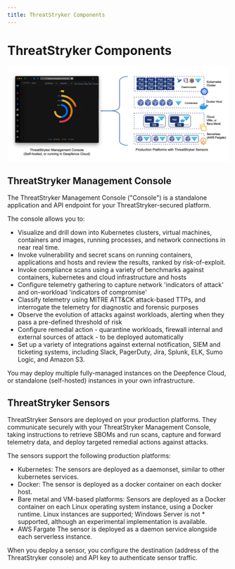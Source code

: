 ```yaml
---
title: ThreatStryker Components
---
```


# ThreatStryker Components

![Deepfence ThreatStryker Components](img/deepfence_architecture.jpg)

## ThreatStryker Management Console


The ThreatStryker Management Console ("Console") is a standalone application and API endpoint for your ThreatStryker-secured platform. 

The console allows you to:

* Visualize and drill down into Kubernetes clusters, virtual machines, containers and images, running processes, and network connections in near real time.
* Invoke vulnerability and secret scans on running containers, applications and hosts and review the results, ranked by risk-of-exploit.
* Invoke compliance scans using a variety of benchmarks against containers, kubernetes and cloud infrastructure and hosts
* Configure telemetry gathering to capture network 'indicators of attack' and on-workload 'indicators of compromise'
* Classify telemetry using MITRE ATT&CK attack-based TTPs, and interrogate the telemetry for diagnostic and forensic purposes
* Observe the evolution of attacks against workloads, alerting when they pass a pre-defined threshold of risk
* Configure remedial action - quarantine workloads, firewall internal and external sources of attack - to be deployed automatically
* Set up a variety of integrations against external notification, SIEM and ticketing systems, including Slack, PagerDuty, Jira, Splunk, ELK, Sumo Logic, and Amazon S3.

You may deploy multiple fully-managed instances on the Deepfence Cloud, or standalone (self-hosted) instances in your own infrastructure.

## ThreatStryker Sensors

ThreatStryker Sensors are deployed on your production platforms. They communicate securely with your ThreatStryker Management Console, taking instructions to retrieve SBOMs and run scans, capture and forward telemetry data, and deploy targeted remedial actions against attacks.

The sensors support the following production platforms:

* Kubernetes: The sensors are deployed as a daemonset, similar to other kubernetes services.
* Docker: The sensor is deployed as a docker container on each docker host.
* Bare metal and VM-based platforms: Sensors are deployed as a Docker container on each Linux operating system instance, using a Docker runtime. Linux instances are supported; Windows Server is not * supported, although an experimental implementation is available.
* AWS Fargate The sensor is deployed as a daemon service alongside each serverless instance.

When you deploy a sensor, you configure the destination (address of the ThreatStryker console) and API key to authenticate sensor traffic.